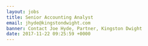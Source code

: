 ```yaml
---
layout: jobs
title: Senior Accounting Analyst
email: jhyde@kingstondwight.com
banner: Contact Joe Hyde, Partner, Kingston Dwight
date: 2017-11-22 09:25:59 +0000
---
```

